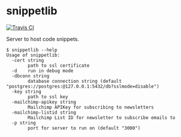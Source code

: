 # snippetlib

[![Travis CI](https://travis-ci.org/jessfraz/snippetlib.svg?branch=master)](https://travis-ci.org/jessfraz/snippetlib)

Server to host code snippets.

```
$ snippetlib --help
Usage of snippetlib:
  -cert string
        path to ssl certificate
  -d    run in debug mode
  -dbconn string
        database connection string (default "postgres://postgres:@127.0.0.1:5432/db?sslmode=disable")
  -key string
        path to ssl key
  -mailchimp-apikey string
        Mailchimp APIKey for subscribing to newsletters
  -mailchimp-listid string
        Mailchimp List ID for newsletter to subscribe emails to
  -p string
        port for server to run on (default "3000")
```
